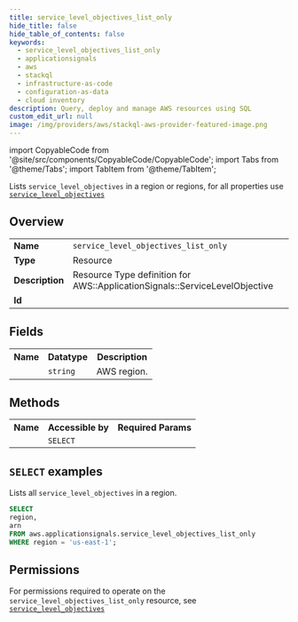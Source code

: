 ```yaml
---
title: service_level_objectives_list_only
hide_title: false
hide_table_of_contents: false
keywords:
  - service_level_objectives_list_only
  - applicationsignals
  - aws
  - stackql
  - infrastructure-as-code
  - configuration-as-data
  - cloud inventory
description: Query, deploy and manage AWS resources using SQL
custom_edit_url: null
image: /img/providers/aws/stackql-aws-provider-featured-image.png
---
```


import CopyableCode from '@site/src/components/CopyableCode/CopyableCode';
import Tabs from '@theme/Tabs';
import TabItem from '@theme/TabItem';

Lists <code>service_level_objectives</code> in a region or regions, for all properties use <a href="/providers/aws/serviceName/service_level_objectives/"><code>service_level_objectives</code></a>

## Overview
<table><tbody>
<tr><td><b>Name</b></td><td><code>service_level_objectives_list_only</code></td></tr>
<tr><td><b>Type</b></td><td>Resource</td></tr>
<tr><td><b>Description</b></td><td>Resource Type definition for AWS::ApplicationSignals::ServiceLevelObjective</td></tr>
<tr><td><b>Id</b></td><td><CopyableCode code="aws.applicationsignals.service_level_objectives_list_only" /></td></tr>
</tbody></table>

## Fields
<table><tbody><tr><th>Name</th><th>Datatype</th><th>Description</th></tr><tr><td><CopyableCode code="region" /></td><td><code>string</code></td><td>AWS region.</td></tr>
</tbody></table>

## Methods

<table><tbody>
  <tr>
    <th>Name</th>
    <th>Accessible by</th>
    <th>Required Params</th>
  </tr>
  <tr>
    <td><CopyableCode code="list_resources" /></td>
    <td><code>SELECT</code></td>
    <td><CopyableCode code="region" /></td>
  </tr>
</tbody></table>

## `SELECT` examples
Lists all <code>service_level_objectives</code> in a region.
```sql
SELECT
region,
arn
FROM aws.applicationsignals.service_level_objectives_list_only
WHERE region = 'us-east-1';
```


## Permissions

For permissions required to operate on the <code>service_level_objectives_list_only</code> resource, see <a href="/providers/aws/applicationsignals/service_level_objectives/#permissions"><code>service_level_objectives</code></a>

